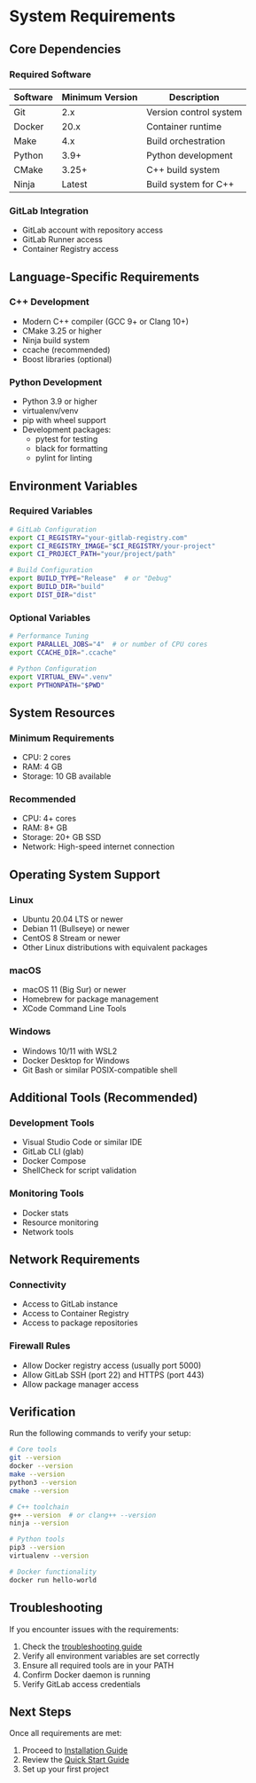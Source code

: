 # System Requirements

## Core Dependencies

### Required Software
| Software | Minimum Version | Description |
|----------|----------------|-------------|
| Git | 2.x | Version control system |
| Docker | 20.x | Container runtime |
| Make | 4.x | Build orchestration |
| Python | 3.9+ | Python development |
| CMake | 3.25+ | C++ build system |
| Ninja | Latest | Build system for C++ |

### GitLab Integration
- GitLab account with repository access
- GitLab Runner access
- Container Registry access

## Language-Specific Requirements

### C++ Development
- Modern C++ compiler (GCC 9+ or Clang 10+)
- CMake 3.25 or higher
- Ninja build system
- ccache (recommended)
- Boost libraries (optional)

### Python Development
- Python 3.9 or higher
- virtualenv/venv
- pip with wheel support
- Development packages:
  - pytest for testing
  - black for formatting
  - pylint for linting

## Environment Variables

### Required Variables
```bash
# GitLab Configuration
export CI_REGISTRY="your-gitlab-registry.com"
export CI_REGISTRY_IMAGE="$CI_REGISTRY/your-project"
export CI_PROJECT_PATH="your/project/path"

# Build Configuration
export BUILD_TYPE="Release"  # or "Debug"
export BUILD_DIR="build"
export DIST_DIR="dist"
```

### Optional Variables
```bash
# Performance Tuning
export PARALLEL_JOBS="4"  # or number of CPU cores
export CCACHE_DIR=".ccache"

# Python Configuration
export VIRTUAL_ENV=".venv"
export PYTHONPATH="$PWD"
```

## System Resources

### Minimum Requirements
- CPU: 2 cores
- RAM: 4 GB
- Storage: 10 GB available

### Recommended
- CPU: 4+ cores
- RAM: 8+ GB
- Storage: 20+ GB SSD
- Network: High-speed internet connection

## Operating System Support

### Linux
- Ubuntu 20.04 LTS or newer
- Debian 11 (Bullseye) or newer
- CentOS 8 Stream or newer
- Other Linux distributions with equivalent packages

### macOS
- macOS 11 (Big Sur) or newer
- Homebrew for package management
- XCode Command Line Tools

### Windows
- Windows 10/11 with WSL2
- Docker Desktop for Windows
- Git Bash or similar POSIX-compatible shell

## Additional Tools (Recommended)

### Development Tools
- Visual Studio Code or similar IDE
- GitLab CLI (glab)
- Docker Compose
- ShellCheck for script validation

### Monitoring Tools
- Docker stats
- Resource monitoring
- Network tools

## Network Requirements

### Connectivity
- Access to GitLab instance
- Access to Container Registry
- Access to package repositories

### Firewall Rules
- Allow Docker registry access (usually port 5000)
- Allow GitLab SSH (port 22) and HTTPS (port 443)
- Allow package manager access

## Verification

Run the following commands to verify your setup:

```bash
# Core tools
git --version
docker --version
make --version
python3 --version
cmake --version

# C++ toolchain
g++ --version  # or clang++ --version
ninja --version

# Python tools
pip3 --version
virtualenv --version

# Docker functionality
docker run hello-world
```

## Troubleshooting

If you encounter issues with the requirements:

1. Check the [troubleshooting guide](../troubleshooting/common-issues.md)
2. Verify all environment variables are set correctly
3. Ensure all required tools are in your PATH
4. Confirm Docker daemon is running
5. Verify GitLab access credentials

## Next Steps

Once all requirements are met:
1. Proceed to [Installation Guide](installation.md)
2. Review the [Quick Start Guide](quickstart.md)
3. Set up your first project
